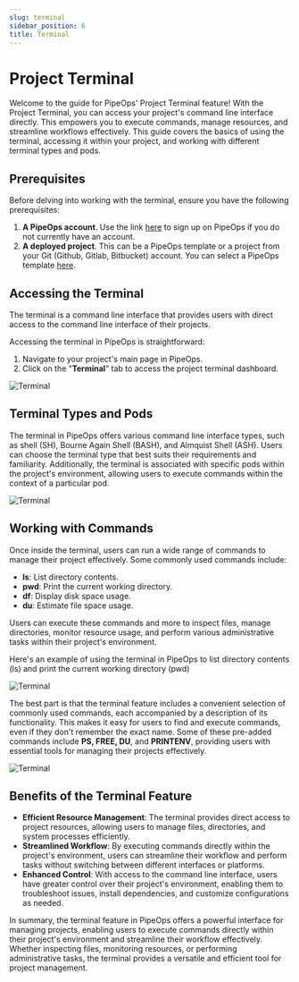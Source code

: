 ```yaml
---
slug: terminal
sidebar_position: 6
title: Terminal
---
```


# Project Terminal

Welcome to the guide for PipeOps' Project Terminal feature! With the Project Terminal, you can access your project's command line interface directly. This empowers you to execute commands, manage resources, and streamline workflows effectively. This guide covers the basics of using the terminal, accessing it within your project, and working with different terminal types and pods.

## Prerequisites

Before delving into working with the terminal, ensure you have the following prerequisites:

1. **A PipeOps account**. Use the link [here](https://console.pipeops.io/signup) to sign up on PipeOps if you do not currently have an account.
2. **A deployed project**. This can be a PipeOps template or a project from your Git (Github, Gitlab, Bitbucket) account. You can select a PipeOps template [here](https://github.com/orgs/pipeops-dev/repositories).

## Accessing the Terminal

The terminal is a command line interface that provides users with direct access to the command line interface of their projects.

Accessing the terminal in PipeOps is straightforward:

1. Navigate to your project's main page in PipeOps.
2. Click on the "**Terminal**" tab to access the project terminal dashboard.

![Terminal](https://pub-30c11acc143348fcae20835653c5514d.r2.dev//20/48/1_692685a378.png)

## Terminal Types and Pods

The terminal in PipeOps offers various command line interface types, such as shell (SH), Bourne Again Shell (BASH), and Almquist Shell (ASH). Users can choose the terminal type that best suits their requirements and familiarity. Additionally, the terminal is associated with specific pods within the project's environment, allowing users to execute commands within the context of a particular pod.

![Terminal](https://pub-30c11acc143348fcae20835653c5514d.r2.dev//20/48/2_716fca11ef.png)

## Working with Commands

Once inside the terminal, users can run a wide range of commands to manage their project effectively. Some commonly used commands include:

- **ls**: List directory contents.
- **pwd**: Print the current working directory.
- **df**: Display disk space usage.
- **du**: Estimate file space usage.

Users can execute these commands and more to inspect files, manage directories, monitor resource usage, and perform various administrative tasks within their project's environment.

Here's an example of using the terminal in PipeOps to list directory contents (ls) and print the current working directory (pwd)

![Terminal](https://pub-30c11acc143348fcae20835653c5514d.r2.dev//20/48/3_46645af740.png)

The best part is that the terminal feature includes a convenient selection of commonly used commands, each accompanied by a description of its functionality. This makes it easy for users to find and execute commands, even if they don't remember the exact name. Some of these pre-added commands include **PS, FREE, DU**, and **PRINTENV**, providing users with essential tools for managing their projects effectively.

![Terminal](https://pub-30c11acc143348fcae20835653c5514d.r2.dev//20/48/1_692685a378.png)

## Benefits of the Terminal Feature

- **Efficient Resource Management**: The terminal provides direct access to project resources, allowing users to manage files, directories, and system processes efficiently.
- **Streamlined Workflow**: By executing commands directly within the project's environment, users can streamline their workflow and perform tasks without switching between different interfaces or platforms.
- **Enhanced Control**: With access to the command line interface, users have greater control over their project's environment, enabling them to troubleshoot issues, install dependencies, and customize configurations as needed.

In summary, the terminal feature in PipeOps offers a powerful interface for managing projects, enabling users to execute commands directly within their project's environment and streamline their workflow effectively. Whether inspecting files, monitoring resources, or performing administrative tasks, the terminal provides a versatile and efficient tool for project management.
